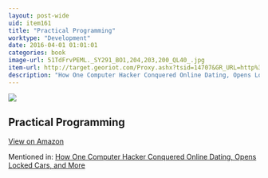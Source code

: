 ```yaml
---
layout: post-wide
uid: item161
title: "Practical Programming"
worktype: "Development"
date: 2016-04-01 01:01:01
categories: book
image-url: 51TdFrvPEML._SY291_BO1,204,203,200_QL40_.jpg
item-url: http://target.georiot.com/Proxy.ashx?tsid=14707&GR_URL=http%3A%2F%2Fwww.amazon.com%2FPractical-Programming-Strength-Training-Rippetoe%2Fdp%2F0982522754%2F
description: "How One Computer Hacker Conquered Online Dating, Opens Locked Cars, and More"
---
```

<a href="http://target.georiot.com/Proxy.ashx?tsid=14707&GR_URL=http%3A%2F%2Fwww.amazon.com%2FPractical-Programming-Strength-Training-Rippetoe%2Fdp%2F0982522754%2F" target="blank"><img src="../../../../img/thumbs/51TdFrvPEML._SY291_BO1,204,203,200_QL40_.jpg" class="prod-img"></a>
<h2>Practical Programming</h2>
<p><a class="btn btn-primary" href="http://target.georiot.com/Proxy.ashx?tsid=14707&GR_URL=http%3A%2F%2Fwww.amazon.com%2FPractical-Programming-Strength-Training-Rippetoe%2Fdp%2F0982522754%2F" target="blank">View on Amazon</a><p>
<p>Mentioned in: <a href="http://fourhourworkweek.com/2015/05/02/samy-kamkar/" target="blank">How One Computer Hacker Conquered Online Dating, Opens Locked Cars, and More</a></p>
